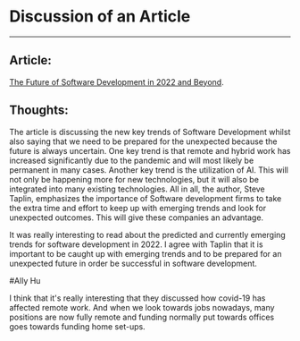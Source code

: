# Discussion of an Article
____________________________________________________________________

## Article:
 [The Future of Software Development in 2022 and Beyond](https://www.entrepreneur.com/article/403829).

## Thoughts:

The article is discussing the new key trends of Software Development whilst also saying that we need to be prepared for the unexpected because the future is always uncertain. One key trend is that remote and hybrid work has increased significantly due to the pandemic and will most likely be permanent in many cases. Another key trend is the utilization of AI. This will not only be happening more for new technologies, but it will also be integrated into many existing technologies. All in all, the author, Steve Taplin, emphasizes the importance of Software development firms to take the extra time and effort to keep up with emerging trends and look for unexpected outcomes. This will give these companies an advantage.

It was really interesting to read about the predicted and currently emerging trends for software development in 2022. I agree with Taplin that it is important to be caught up with emerging trends and to be prepared for an unexpected future in order be successful in software development. 


#Ally Hu

I think that it's really interesting that they discussed how covid-19 has affected remote work. And when we look towards jobs nowadays, many positions are now fully remote and funding normally put towards offices goes towards funding home set-ups.